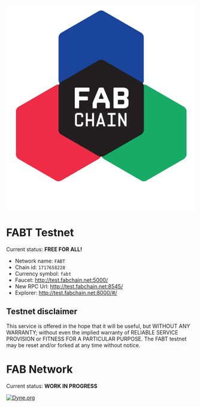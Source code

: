 
![FABCHAIN](fabchain_logo.jpg)

# FABT Testnet

Current status: **FREE FOR ALL!**

- Network name: `FABT`
- Chain id: `1717658228`
- Currency symbol: `fabt`
- Faucet: http://test.fabchain.net:5000/
- New RPC Url: http://test.fabchain.net:8545/
- Explorer: http://test.fabchain.net:8000/#/

## Testnet disclaimer

This service is offered in the hope that it will be useful, but
WITHOUT ANY WARRANTY; without even the implied warranty of RELIABLE
SERVICE PROVISION or FITNESS FOR A PARTICULAR PURPOSE. The FABT
testnet may be reset and/or forked at any time without notice.


# FAB Network

Current status: **WORK IN PROGRESS**

<p>
  <a href="https://dyne.org">
    <img src="https://img.shields.io/badge/%3C%2F%3E%20with%20%E2%9D%A4%20by-Dyne.org-blue.svg" alt="Dyne.org" />
  </a>
</p>

